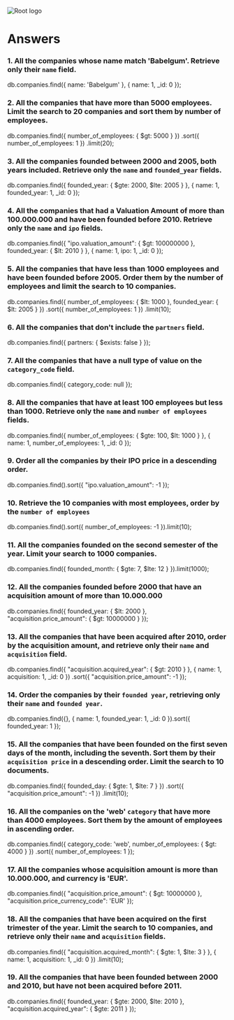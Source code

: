 ![Root logo](https://imgur.com/Hq8xgzy.png)
# Answers

### 1. All the companies whose name match 'Babelgum'. Retrieve only their `name` field.

<!-- Your Code Goes Here -->
db.companies.find({ name: 'Babelgum' }, { name: 1, _id: 0 });


### 2. All the companies that have more than 5000 employees. Limit the search to 20 companies and sort them by **number of employees**.

<!-- Your Code Goes Here -->
db.companies.find({ number_of_employees: { $gt: 5000 } })
           .sort({ number_of_employees: 1 })
           .limit(20);


### 3. All the companies founded between 2000 and 2005, both years included. Retrieve only the `name` and `founded_year` fields.

<!-- Your Code Goes Here -->
db.companies.find({ founded_year: { $gte: 2000, $lte: 2005 } }, { name: 1, founded_year: 1, _id: 0 });


### 4. All the companies that had a Valuation Amount of more than 100.000.000 and have been founded before 2010. Retrieve only the `name` and `ipo` fields.

<!-- Your Code Goes Here -->
db.companies.find({ "ipo.valuation_amount": { $gt: 100000000 }, founded_year: { $lt: 2010 } }, { name: 1, ipo: 1, _id: 0 });


### 5. All the companies that have less than 1000 employees and have been founded before 2005. Order them by the number of employees and limit the search to 10 companies.

<!-- Your Code Goes Here -->
db.companies.find({ number_of_employees: { $lt: 1000 }, founded_year: { $lt: 2005 } })
           .sort({ number_of_employees: 1 })
           .limit(10);


### 6. All the companies that don't include the `partners` field.

<!-- Your Code Goes Here -->
db.companies.find({ partners: { $exists: false } });


### 7. All the companies that have a null type of value on the `category_code` field.

<!-- Your Code Goes Here -->
db.companies.find({ category_code: null });

### 8. All the companies that have at least 100 employees but less than 1000. Retrieve only the `name` and `number of employees` fields.

<!-- Your Code Goes Here -->
db.companies.find({ number_of_employees: { $gte: 100, $lt: 1000 } }, { name: 1, number_of_employees: 1, _id: 0 });


### 9. Order all the companies by their IPO price in a descending order.

<!-- Your Code Goes Here -->
db.companies.find().sort({ "ipo.valuation_amount": -1 });


### 10. Retrieve the 10 companies with most employees, order by the `number of employees`

<!-- Your Code Goes Here -->
db.companies.find().sort({ number_of_employees: -1 }).limit(10);


### 11. All the companies founded on the second semester of the year. Limit your search to 1000 companies.

<!-- Your Code Goes Here -->
db.companies.find({ founded_month: { $gte: 7, $lte: 12 } }).limit(1000);


### 12. All the companies founded before 2000 that have an acquisition amount of more than 10.000.000

<!-- Your Code Goes Here -->
db.companies.find({ founded_year: { $lt: 2000 }, "acquisition.price_amount": { $gt: 10000000 } });


### 13. All the companies that have been acquired after 2010, order by the acquisition amount, and retrieve only their `name` and `acquisition` field.

<!-- Your Code Goes Here -->
db.companies.find({ "acquisition.acquired_year": { $gt: 2010 } }, { name: 1, acquisition: 1, _id: 0 })
           .sort({ "acquisition.price_amount": -1 });


### 14. Order the companies by their `founded year`, retrieving only their `name` and `founded year`.

<!-- Your Code Goes Here -->
db.companies.find({}, { name: 1, founded_year: 1, _id: 0 }).sort({ founded_year: 1 });


### 15. All the companies that have been founded on the first seven days of the month, including the seventh. Sort them by their `acquisition price` in a descending order. Limit the search to 10 documents.

<!-- Your Code Goes Here -->
db.companies.find({ founded_day: { $gte: 1, $lte: 7 } })
           .sort({ "acquisition.price_amount": -1 })
           .limit(10);


### 16. All the companies on the 'web' `category` that have more than 4000 employees. Sort them by the amount of employees in ascending order.

<!-- Your Code Goes Here -->
db.companies.find({ category_code: 'web', number_of_employees: { $gt: 4000 } })
           .sort({ number_of_employees: 1 });


### 17. All the companies whose acquisition amount is more than 10.000.000, and currency is 'EUR'.

<!-- Your Code Goes Here -->
db.companies.find({ "acquisition.price_amount": { $gt: 10000000 }, "acquisition.price_currency_code": 'EUR' });

### 18. All the companies that have been acquired on the first trimester of the year. Limit the search to 10 companies, and retrieve only their `name` and `acquisition` fields.

<!-- Your Code Goes Here -->
db.companies.find({ "acquisition.acquired_month": { $gte: 1, $lte: 3 } }, { name: 1, acquisition: 1, _id: 0 })
           .limit(10);


### 19. All the companies that have been founded between 2000 and 2010, but have not been acquired before 2011.

<!-- Your Code Goes Here -->
db.companies.find({ founded_year: { $gte: 2000, $lte: 2010 }, "acquisition.acquired_year": { $gte: 2011 } });

